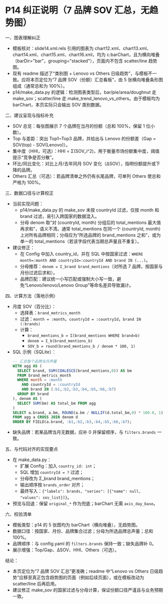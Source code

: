 # P14 纠正说明（7 品牌 SOV 汇总，无趋势图）

一、图表理解纠正
- 模板核对：slide14.xml.rels 引用的图表为 chart12.xml、chart13.xml、chart14.xml、chart15.xml、chart16.xml，均为 c:barChart，且为横向堆叠（barDir="bar"，grouping="stacked"），页面内不包含 scatter/line 趋势图。
- 现有 readme 描述了“类别图 + Lenovo vs Others 日级趋势”，与模板不一致。应将本页定位为“7 品牌 SOV（份额）汇总看板”，由 5 张横向堆叠条形图组成（通常总和为 100%）。
- p14/make_data.py 的逻辑：检测图表类型后，bar/pie/area/doughnut 走 make_sov；scatter/line 走 make_trend_lenovo_vs_others。由于模板均为 barChart，本页实际只会输出 SOV 类别数据。

二、建议呈现与指标补充
- SOV 总览：每张图展示 7 个品牌在当月的份额（总和 100%，保留 1 位小数）。
- Top 与差距：突出 Top1~Top3 品牌，并给出与 Lenovo 的份额差（Gap = SOV(top) - SOV(Lenovo)）。
- 集中度（HHI，可选）：HHI = Σ(SOV_i^2)，用于衡量市场份额集中度，阈值提示“竞争是否分散”。
- 环比/同比变化：对比上月/去年同月 SOV 变化（ΔSOV），指明份额提升或下降的品牌。
- Others 汇总（可选）：若品牌清单之外仍有长尾品牌，可单列 Others 使总和严格为 100%。

三、数据口径与计算校正
- 当前实现问题：
  - p14/make_data.py 的 make_sov 未按 countryId 过滤，仅按 month 和 brand 过滤，易引入跨国家的数据混入。
  - 分母 denom 取“对 (countryId, month) 分组后的 total_mentions 最大值再求和”，语义不清。通常 total_mentions 在同一个 (countryId, month) 上对所有品牌相同；分母应为“所选品牌的 brand_mentions 之和”，或为单一的 total_mentions（若该字段代表当期总声量且不重复）。
- 建议修正：
  - 在 Config 中加入 country_id，并在 SQL 中按国家过滤：`WHERE month=:month AND countryId=:countryId AND brand IN (...)`。
  - 分母推荐：`denom = Σ_brand brand_mentions`（对所选 7 品牌，按国家与月份过滤后求和）。
  - 品牌匹配：建议统一小写匹配或强制大小写一致，避免“Lenovo/lenovo/Lenovo Group”等命名差异导致漏计。

四、计算方法（落地示例）
- 月度 SOV（百分比）：
  - 选择表：`brand_metrics_month`
  - 过滤：`month = :month`，`countryId = :countryId`，`brand IN (:brands)`
  - 计算：
    - `brand_mentions_b = Σ(brand_mentions WHERE brand=b)`
    - `denom = Σ_b(brand_mentions_b)`
    - `SOV_b = round(brand_mentions_b / denom * 100, 1)`
- SQL 示例（SQLite）：
  ```sql
  -- 汇总每个品牌当月声量
  WITH agg AS (
    SELECT brand, SUM(COALESCE(brand_mentions,0)) AS bm
    FROM brand_metrics_month
    WHERE month = :month
      AND countryId = :countryId
      AND brand IN (:b1,:b2,:b3,:b4,:b5,:b6,:b7)
    GROUP BY brand
  ), denom AS (
    SELECT SUM(bm) AS total_bm FROM agg
  )
  SELECT a.brand, a.bm, ROUND(a.bm / NULLIF(d.total_bm,0) * 100.0, 1) AS sov
  FROM agg a CROSS JOIN denom d
  ORDER BY FIELD(a.brand, :b1,:b2,:b3,:b4,:b5,:b6,:b7);
  ```
- 缺失品牌：若某品牌当月无数据，应补 0 并保留顺序，与 `filters.brands` 一致。

五、与代码对齐的实现要点
- 在 make_data.py：
  - 扩展 Config：加入 `country_id: int`；
  - SQL 增加 `countryId = ?` 过滤；
  - 分母改为 Σ_brand brand_mentions；
  - 输出顺序按 `brands_order` 对齐；
  - 最终写入：`{"labels": brands, "series": [{"name": null, "values": sov_list}]}`。
- 预览与回退：保留 `original_*` 作为兜底；barChart 无需 `axis_day_base`。

六、校验清单
- 模板类型：p14 的 5 张图均为 barChart（横向堆叠），无趋势图。
- 数据口径：按国家、月份、品牌集合过滤；分母为所选品牌总声量；总和 100%。
- 品牌顺序：与 config.yaml 的 `filters.brands` 保持一致；缺失品牌补 0。
- 展示增强：Top/Gap、ΔSOV、HHI、Others（可选）。

结论：
- 本页定位为“7 品牌 SOV 汇总”更准确；readme 中“Lenovo vs Others 日级趋势”应移至真正包含趋势图的页面（例如后续页面），或在模板改动为 scatter/line 后再启用。
- 建议修正 make_sov 的国家过滤与分母计算，保证份额口径严谨且与业务预期一致。